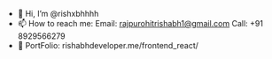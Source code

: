 - 👋 Hi, I’m @rishxbhhhh
- 📫 How to reach me:
     Email: rajpurohitrishabh1@gmail.com
     Call: +91 8929566279
- 🎨 PortFolio: rishabhdeveloper.me/frontend_react/

<!---
rishxbhhhh/rishxbhhhh is a ✨ special ✨ repository because its `README.md` (this file) appears on your GitHub profile.
You can click the Preview link to take a look at your changes.
--->
